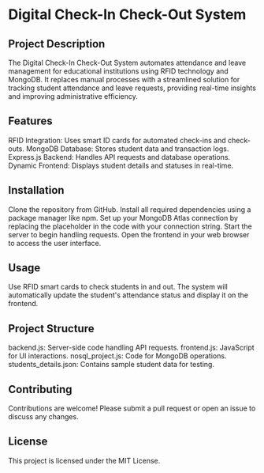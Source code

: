 # Digital Check-In Check-Out System
## Project Description
The Digital Check-In Check-Out System automates attendance and leave management for educational institutions using RFID technology and MongoDB. It replaces manual processes with a streamlined solution for tracking student attendance and leave requests, providing real-time insights and improving administrative efficiency.

## Features
RFID Integration: Uses smart ID cards for automated check-ins and check-outs.
MongoDB Database: Stores student data and transaction logs.
Express.js Backend: Handles API requests and database operations.
Dynamic Frontend: Displays student details and statuses in real-time.

## Installation
Clone the repository from GitHub.
Install all required dependencies using a package manager like npm.
Set up your MongoDB Atlas connection by replacing the placeholder in the code with your connection string.
Start the server to begin handling requests.
Open the frontend in your web browser to access the user interface.

## Usage
Use RFID smart cards to check students in and out.
The system will automatically update the student's attendance status and display it on the frontend.

## Project Structure
backend.js: Server-side code handling API requests.
frontend.js: JavaScript for UI interactions.
nosql_project.js: Code for MongoDB operations.
students_details.json: Contains sample student data for testing.

## Contributing
Contributions are welcome! Please submit a pull request or open an issue to discuss any changes.

## License
This project is licensed under the MIT License.
